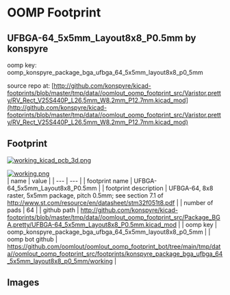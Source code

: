 # OOMP Footprint  
## UFBGA-64_5x5mm_Layout8x8_P0.5mm  by konspyre  
  
oomp key: oomp_konspyre_package_bga_ufbga_64_5x5mm_layout8x8_p0_5mm  
  
source repo at: [http://github.com/konspyre/kicad-footprints/blob/master/tmp/data//oomlout_oomp_footprint_src/Varistor.pretty/RV_Rect_V25S440P_L26.5mm_W8.2mm_P12.7mm.kicad_mod](http://github.com/konspyre/kicad-footprints/blob/master/tmp/data//oomlout_oomp_footprint_src/Varistor.pretty/RV_Rect_V25S440P_L26.5mm_W8.2mm_P12.7mm.kicad_mod)  
## Footprint  
  
[![working_kicad_pcb_3d.png](working_kicad_pcb_3d_600.png)](working_kicad_pcb_3d.png)  
  
[![working.png](working_600.png)](working.png)  
| name | value | 
| --- | --- | 
| footprint name | UFBGA-64_5x5mm_Layout8x8_P0.5mm | 
| footprint description | UFBGA-64, 8x8 raster, 5x5mm package, pitch 0.5mm; see section 7.1 of http://www.st.com/resource/en/datasheet/stm32f051t8.pdf | 
| number of pads | 64 | 
| github path | http://github.com/konspyre/kicad-footprints/blob/master/tmp/data//oomlout_oomp_footprint_src/Package_BGA.pretty/UFBGA-64_5x5mm_Layout8x8_P0.5mm.kicad_mod | 
| oomp key | oomp_konspyre_package_bga_ufbga_64_5x5mm_layout8x8_p0_5mm | 
| oomp bot github | https://github.com/oomlout/oomlout_oomp_footprint_bot/tree/main/tmp/data//oomlout_oomp_footprint_src/footprints/konspyre_package_bga_ufbga_64_5x5mm_layout8x8_p0_5mm/working | 
## Images  
